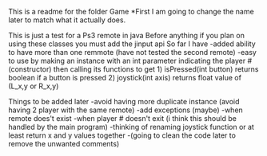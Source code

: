 This is a readme for the folder Game
*First I am going to change the name later to match what it actually does.

This is just a test for a Ps3 remote in java
Before anything if you plan on using these classes you must add the jinput api
So far I have
-added ability to have more than one remmote (have not tested the second remote)
-easy to use by making an instance with an int parameter indicating the player # (constructor)
  then calling its functions to get 
          1) isPressed(int button) returns boolean if a button is pressed 
          2) joystick(int axis) returns float value of (L_x,y or R_x,y)


Things to be added later
-avoid having more duplicate instance (avoid having 2 player with the same remote)
-add exceptions (maybe)
  -when remote does't exist
  -when player # doesn't exit (i think this should be handled by the main program)
  -thinking of renaming joystick function or at least return x and y values together
  -(going to clean the code later to remove the unwanted comments)
